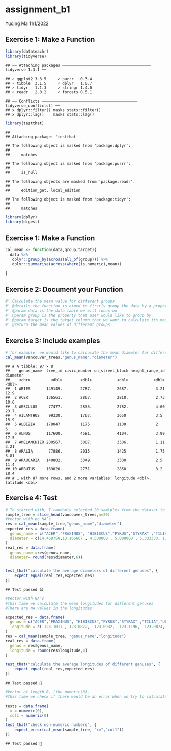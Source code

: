 assignment_b1
================
Yuqing Ma
11/1/2022

## Exercise 1: Make a Function

``` r
library(datateachr)
library(tidyverse)
```

    ## ── Attaching packages ─────────────────────────────────────── tidyverse 1.3.1 ──

    ## ✓ ggplot2 3.3.5     ✓ purrr   0.3.4
    ## ✓ tibble  3.1.5     ✓ dplyr   1.0.7
    ## ✓ tidyr   1.1.3     ✓ stringr 1.4.0
    ## ✓ readr   2.0.2     ✓ forcats 0.5.1

    ## ── Conflicts ────────────────────────────────────────── tidyverse_conflicts() ──
    ## x dplyr::filter() masks stats::filter()
    ## x dplyr::lag()    masks stats::lag()

``` r
library(testthat)
```

    ## 
    ## Attaching package: 'testthat'

    ## The following object is masked from 'package:dplyr':
    ## 
    ##     matches

    ## The following object is masked from 'package:purrr':
    ## 
    ##     is_null

    ## The following objects are masked from 'package:readr':
    ## 
    ##     edition_get, local_edition

    ## The following object is masked from 'package:tidyr':
    ## 
    ##     matches

``` r
library(dplyr)
library(digest)
```

## Exercise 1: Make a Function

``` r
cal_mean <- function(data,group,target){
  data %>%
   dplyr::group_by(across(all_of(group))) %>% 
   dplyr::summarise(across(where(is.numeric),mean))
 
}
```

## Exercise 2: Document your Function

``` r
#' Calculate the mean value for different groups
#' @details the function is aimed to firstly group the data by a property and then calculate the mean values of the grouped data.
#' @param data is the data table we will focus on
#' @param group is the property that user would like to group by.
#' @param target is the target column that we want to calculate its mean value
#' @return the mean values of different groups
```

## Exercise 3: Include examples

``` r
# for example: we would like to calculate the mean diameter for different tree species
cal_mean(vancouver_trees,"genus_name","diameter")
```

    ## # A tibble: 97 × 8
    ##    genus_name  tree_id civic_number on_street_block height_range_id diameter
    ##    <chr>         <dbl>        <dbl>           <dbl>           <dbl>    <dbl>
    ##  1 ABIES       149149.        2787.           2687.            3.21    12.9 
    ##  2 ACER        136561.        2867.           2810.            2.73    10.6 
    ##  3 AESCULUS     77477.        2835.           2782.            4.60    23.7 
    ##  4 AILANTHUS    99330.        1767.           3650             3.5     15.9 
    ##  5 ALBIZIA     178047         1175            1100             2        6   
    ##  6 ALNUS       117600.        4581.           4104.            3.99    17.5 
    ##  7 AMELANCHIER 200567.        3007.           3306.            1.11     3.21
    ##  8 ARALIA       77886.        2015            1425             1.75     6.81
    ##  9 ARAUCARIA   140802.        3349.           3300             2.5     11.4 
    ## 10 ARBUTUS     169020.        2731.           2850             3.2     18.4 
    ## # … with 87 more rows, and 2 more variables: longitude <dbl>, latitude <dbl>

## Exercise 4: Test

``` r
# To started with, I randomly selected 20 samlples from the dataset to conveniently compute.
sample_tree = slice_head(vancouver_trees,n=20)
#Vector with no NA’s
res = cal_mean(sample_tree,"genus_name","diameter")
expected_res = data.frame(
  genus_name = c("ACER","FRAXINUS", "HIBISCUS","PYRUS","STYRAX" ,"TILIA","ULMUS","ZELKOVA" ),
  diameter = c(14.468750,13.166667 , 4.500000 , 5.000000 , 5.333333, 11.875000,10.000000,10.000000)
)
real_res = data.frame(
  genus_name =res$genus_name,
  diameter= round(res$diameter,6))


test_that("calculate the average diameters of different genuses", {
    expect_equal(real_res,expected_res)
})
```

    ## Test passed 😀

``` r
#Vector with NA’s
#This time we calculate the mean longitudes for different genuses
#There are NA values in the longitudes

expected_res = data.frame(
  genus = c("ACER","FRAXINUS", "HIBISCUS","PYRUS","STYRAX" ,"TILIA","ULMUS","ZELKOVA"),
  longitude = c(-123.1017 ,-123.0872, -123.0932, -123.1196, -123.0874, -123.0887,-123.1161 ,-123.1147)
)
res = cal_mean(sample_tree, "genus_name","longitude")
real_res = data.frame(
  genus = res$genus_name,
  longitude = round(res$longitude,4)
)

test_that("calculate the average longitudes of different genuses", {
    expect_equal(real_res,expected_res)
})
```

    ## Test passed 🌈

``` r
#Vector of length 0, like numeric(0).
#This time we check if there would be an error when we try to calculate a vector of length 0

tests = data.frame(
  x = numeric(0),
  col1 = numeric(0)
)
test_that("check non-numeric numbers", {
    expect_error(cal_mean(sample_tree, "xe","col1"))
})
```

    ## Test passed 🥳
